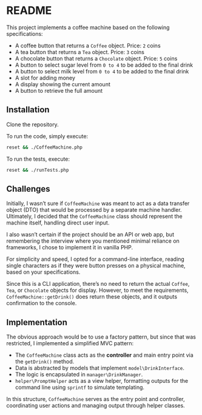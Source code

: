 # README

This project implements a coffee machine based on the following specifications:

* A coffee button that returns a `Coffee` object. Price: `2` coins
* A tea button that returns a `Tea` object. Price: `3` coins
* A chocolate button that returns a `Chocolate` object. Price: `5` coins
* A button to select sugar level from `0 to 4` to be added to the final drink
* A button to select milk level from `0 to 4` to be added to the final drink
* A slot for adding money
* A display showing the current amount
* A button to retrieve the full amount

## Installation

Clone the repository.

To run the code, simply execute:

```bash
reset && ./CoffeeMachine.php
```

To run the tests, execute:

```bash
reset && ./runTests.php
```

## Challenges

Initially, I wasn’t sure if `CoffeeMachine` was meant to act as a data transfer object (DTO) that would be processed by
a separate machine handler. Ultimately, I decided that the `CoffeeMachine` class should represent the machine itself,
handling direct user input.

I also wasn’t certain if the project should be an API or web app, but remembering the interview where you mentioned
minimal reliance on frameworks, I chose to implement it in vanilla PHP.

For simplicity and speed, I opted for a command-line interface, reading single characters as if they were button presses
on a physical machine, based on your specifications.

Since this is a CLI application, there’s no need to return the actual `Coffee`, `Tea`, or `Chocolate` objects for
display. However, to meet the requirements, `CoffeeMachine::getDrink()` does return these objects, and it outputs
confirmation to the console.

## Implementation

The obvious approach would be to use a factory pattern, but since that was restricted, I implemented a simplified MVC
pattern:

* The `CoffeeMachine` class acts as the **controller** and main entry point via the `getDrink()` method.
* Data is abstracted by models that implement `model\DrinkInterface`.
* The logic is encapsulated in `manager\DrinkManager`.
* `helper\PromptHelper` acts as a view helper, formatting outputs for the command line using `sprintf` to simulate
  templating.

In this structure, `CoffeeMachine` serves as the entry point and controller, coordinating user actions and managing
output through helper classes.
